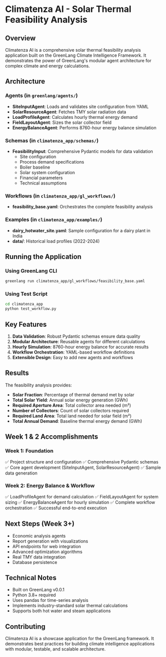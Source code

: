 # Climatenza AI - Solar Thermal Feasibility Analysis

## Overview
Climatenza AI is a comprehensive solar thermal feasibility analysis application built on the GreenLang Climate Intelligence Framework. It demonstrates the power of GreenLang's modular agent architecture for complex climate and energy calculations.

## Architecture

### Agents (in `greenlang/agents/`)
- **SiteInputAgent**: Loads and validates site configuration from YAML
- **SolarResourceAgent**: Fetches TMY solar radiation data
- **LoadProfileAgent**: Calculates hourly thermal energy demand
- **FieldLayoutAgent**: Sizes the solar collector field
- **EnergyBalanceAgent**: Performs 8760-hour energy balance simulation

### Schemas (in `climatenza_app/schemas/`)
- **FeasibilityInput**: Comprehensive Pydantic models for data validation
  - Site configuration
  - Process demand specifications
  - Boiler baseline
  - Solar system configuration
  - Financial parameters
  - Technical assumptions

### Workflows (in `climatenza_app/gl_workflows/`)
- **feasibility_base.yaml**: Orchestrates the complete feasibility analysis

### Examples (in `climatenza_app/examples/`)
- **dairy_hotwater_site.yaml**: Sample configuration for a dairy plant in India
- **data/**: Historical load profiles (2022-2024)

## Running the Application

### Using GreenLang CLI
```bash
greenlang run climatenza_app/gl_workflows/feasibility_base.yaml
```

### Using Test Script
```bash
cd climatenza_app
python test_workflow.py
```

## Key Features

1. **Data Validation**: Robust Pydantic schemas ensure data quality
2. **Modular Architecture**: Reusable agents for different calculations
3. **Hourly Simulation**: 8760-hour energy balance for accurate results
4. **Workflow Orchestration**: YAML-based workflow definitions
5. **Extensible Design**: Easy to add new agents and workflows

## Results

The feasibility analysis provides:
- **Solar Fraction**: Percentage of thermal demand met by solar
- **Total Solar Yield**: Annual solar energy generation (GWh)
- **Required Aperture Area**: Total collector area needed (m²)
- **Number of Collectors**: Count of solar collectors required
- **Required Land Area**: Total land needed for solar field (m²)
- **Total Annual Demand**: Baseline thermal energy demand (GWh)

## Week 1 & 2 Accomplishments

### Week 1: Foundation
✅ Project structure and configuration
✅ Comprehensive Pydantic schemas
✅ Core agent development (SiteInputAgent, SolarResourceAgent)
✅ Sample data generation

### Week 2: Energy Balance & Workflow
✅ LoadProfileAgent for demand calculation
✅ FieldLayoutAgent for system sizing
✅ EnergyBalanceAgent for hourly simulation
✅ Complete workflow orchestration
✅ Successful end-to-end execution

## Next Steps (Week 3+)
- Economic analysis agents
- Report generation with visualizations
- API endpoints for web integration
- Advanced optimization algorithms
- Real TMY data integration
- Database persistence

## Technical Notes

- Built on GreenLang v0.0.1
- Python 3.8+ required
- Uses pandas for time-series analysis
- Implements industry-standard solar thermal calculations
- Supports both hot water and steam applications

## Contributing

Climatenza AI is a showcase application for the GreenLang framework. It demonstrates best practices for building climate intelligence applications with modular, testable, and scalable architecture.